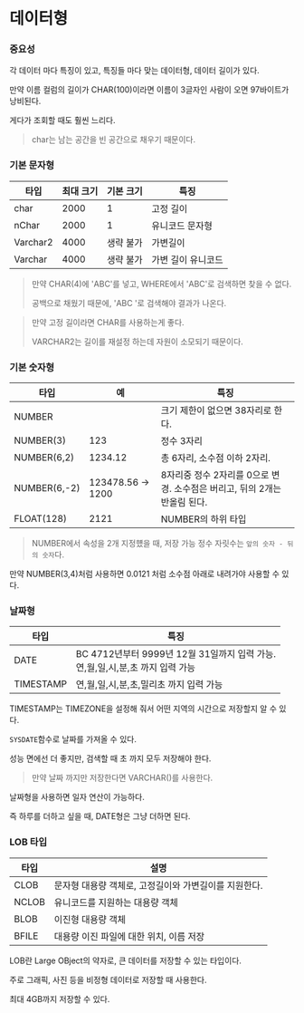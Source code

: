 # 데이터형

### 중요성

각 데이터 마다 특징이 있고, 특징들 마다 맞는 데이터형, 데이터 길이가 있다.

만약 이름 컬럼의 길이가 CHAR(100)이라면 이름이 3글자인 사람이 오면 97바이트가 낭비된다.

게다가 조회할 때도 훨씬 느리다.

> char는 남는 공간을 빈 공간으로 채우기 때문이다.

### 기본 문자형

| 타입     | 최대 크기 | 기본 크기 | 특징               |
| -------- | --------- | --------- | ------------------ |
| char     | 2000      | 1         | 고정 길이          |
| nChar    | 2000      | 1         | 유니코드 문자형    |
| Varchar2 | 4000      | 생략 불가 | 가변길이           |
| Varchar  | 4000      | 생략 불가 | 가변 길이 유니코드 |

> 만약 CHAR(4)에 'ABC'를 넣고, WHERE에서 'ABC'로 검색하면 찾을 수 없다.
>
> 공백으로 채웠기 때문에, 'ABC '로 검색해야 결과가 나온다.

> 만약 고정 길이라면 CHAR를 사용하는게 좋다.
>
> VARCHAR2는 길이를 재설정 하는데 자원이 소모되기 때문이다.

### 기본 숫자형

| 타입         | 예                | 특징                                                         |
| ------------ | ----------------- | ------------------------------------------------------------ |
| NUMBER       |                   | 크기 제한이 없으면 38자리로 한다.                            |
| NUMBER(3)    | 123               | 정수 3자리                                                   |
| NUMBER(6,2)  | 1234.12           | 총 6자리, 소수점 이하 2자리.                                 |
| NUMBER(6,-2) | 123478.56 -> 1200 | 8자리중 정수 2자리를 0으로 변경. 소수점은 버리고, 뒤의 2개는 반올림 된다. |
| FLOAT(128)   | 2121              | NUMBER의 하위 타입                                           |

> NUMBER에서 속성을 2개 지정헀을 때, 저장 가능 정수 자릿수는 `앞의 숫자 - 뒤의 숫자`다.

만약 NUMBER(3,4)처럼 사용하면 0.0121 처럼 소수점 아래로 내려가야 사용할 수 있다.

### 날짜형

| 타입      | 특징                                                         |
| --------- | ------------------------------------------------------------ |
| DATE      | BC 4712년부터 9999년 12월 31일까지 입력 가능.<br />연,월,일,시,분,초 까지 입력 가능 |
| TIMESTAMP | 연,월,일,시,분,초,밀리초 까지 입력 가능                      |

TIMESTAMP는 TIMEZONE을 설정해 줘서 어떤 지역의 시간으로 저장할지 알 수 있다.

`SYSDATE`함수로 날짜를 가져올 수 있다.

성능 면에선 더 좋지만, 검색할 때 초 까지 모두 저장해야 한다.

> 만약 날짜 까지만 저장한다면 VARCHAR()를 사용한다.

날짜형을 사용하면 일자 연산이 가능하다.

즉 하루를 더하고 싶을 때, DATE형은 그냥 더하면 된다.

### LOB 타입

| 타입  | 설명                                                  |
| ----- | ----------------------------------------------------- |
| CLOB  | 문자형 대용량 객체로, 고정길이와 가변길이를 지원한다. |
| NCLOB | 유니코드를 지원하는 대용량 객체                       |
| BLOB  | 이진형 대용량 객체                                    |
| BFILE | 대용량 이진 파일에 대한 위치, 이름 저장               |

LOB란 Large OBject의 약자로, 큰 데이터를 저장할 수 있는 타입이다.

주로 그래픽, 사진 등을 비정형 데이터로 저장할 때 사용한다.

최대 4GB까지 저장할 수 있다.